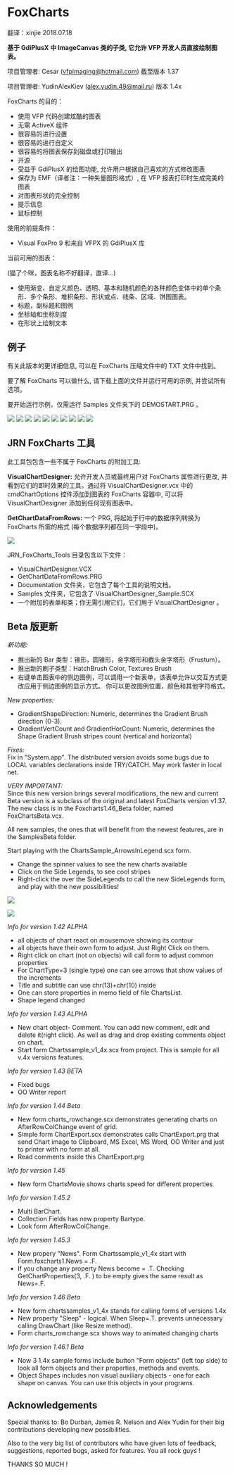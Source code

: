 # FoxCharts

翻译：xinjie  2018.07.18

**基于 GdiPlusX 中 ImageCanvas 类的子类, 它允许 VFP 开发人员直接绘制图表。**

项目管理者: Cesar ([vfpimaging@hotmail.com](mailto:vfpimaging@hotmail.com)) 截至版本 1.37

项目管理者: YudinAlexKiev (alex.yudin.49@mail.ru) 版本 1.4x

FoxCharts 的目的：
* 使用 VFP 代码创建炫酷的图表
* 无需 ActiveX 组件
* 很容易的进行设置
* 很容易的进行自定义
* 很容易的将图表保存到磁盘或打印输出
* 开源
* 受益于 GdiPlusX 的绘图功能, 允许用户根据自己喜欢的方式修改图表
* 保存为 EMF（译者注：一种矢量图形格式）, 在 VFP 报表打印时生成完美的图表
* 对图表形状的完全控制
* 提示信息
* 鼠标控制

使用的前提条件：
* Visual FoxPro 9 和来自 VFPX 的 GdiPlusX 库

当前可用的图表：

(猫了个咪，图表名称不好翻译，直译...)

* 使用渐变、自定义颜色、透明、基本和随机颜色的各种颜色变体中的单个条形、多个条形、堆积条形、形状或点、线条、区域、饼图图表。
* 标题，副标题和图例
* 坐标轴和坐标刻度
* 在形状上绘制文本

## 例子

有关此版本的更详细信息, 可以在 FoxCharts 压缩文件中的 TXT 文件中找到。

要了解 FoxCharts 可以做什么, 请下载上面的文件并运行可用的示例, 并尝试所有选项。

要开始运行示例，仅需运行 Samples 文件夹下的 DEMOSTART.PRG 。

![](FoxCharts_1Donut.png)
![](FoxCharts_2Line.png)
![](FoxCharts_3multibar.png)
![](FoxCharts_4monoch.png)
![](FoxCharts_5Pie.png)
![](FoxCharts_6Shapes.png)
![](FoxCharts_7Stacked.png)
![](FoxCharts_8Area.png)
![](FoxCharts_FoxChartsNew_4.png)
![](FoxCharts_FoxChartsNew_3.png)

## JRN FoxCharts 工具

此工具包包含一些不属于 FoxCharts 的附加工具:

**VisualChartDesigner:** 允许开发人员或最终用户对 FoxCharts 属性进行更改, 并看到它们的即时效果的工具。通过将 VisualChartDesigner.vcx 中的 cmdChartOptions 控件添加到图表的 FoxCharts 容器中, 可以将 VisualChartDesigner 添加到任何现有图表中。

**GetChartDataFromRows:** 一个 PRG, 将起始于行中的数据序列转换为 FoxCharts 所需的格式 (每个数据序列都在同一字段中)。

![](FoxCharts%20Tools_VisualChartDesigner.png)

JRN_FoxCharts_Tools 目录包含以下文件：
* VisualChartDesigner.VCX
* GetChartDataFromRows.PRG
* Documentation 文件夹，它包含了每个工具的说明文档。
* Samples 文件夹，它包含了 VisualChartDesigner_Sample.SCX
* 一个附加的表单和类；你无需引用它们，它们用于  VisualChartDesigner 。

## Beta 版更新

*新功能:*
* 推出新的 Bar 类型：锥形，圆锥形，金字塔形和截头金字塔形（Frustum）。
* 推出新的刷子类型：HatchBrush Color, Textures Brush
* 右键单击图表中的侧边图例，可以调用一个新表单，该表单允许以交互方式更改应用于侧边图例的显示方式。 你可以更改图例位置，颜色和其他字符格式。

*New properties:*
* GradientShapeDirection: Numeric, determines the Gradient Brush direction (0-3).
* GradientVertCount and GradientHorCount: Numeric, determines the Shape Gradient Brush stripes count (vertical and horizontal)

*Fixes:*  
Fix in "System.app". The distributed version avoids some bugs due to LOCAL variables declarations inside TRY/CATCH. May work faster in local net.

*VERY IMPORTANT:*  
Since this new version brings several modifications, the new and current Beta version is a subclass of the original and latest FoxCharts version v1.37. The new class is in the Foxcharts1.46_Beta folder, named FoxChartsBeta.vcx.

All new samples, the ones that will benefit from the newest features, are in the SamplesBeta folder.

Start playing with the ChartsSample_ArrowsInLegend.scx form.
- Change the spinner values to see the new charts available
- Click on the Side Legends, to see cool stripes 
- Right-click the over the SideLegends to call the new SideLegends form, and play with the new possibilities!

![](FoxChartsNew_4.png)

![](FoxChartsNew_3.png)

*Info for version 1.42 ALPHA*
- all objects of chart react on mousemove showing its contour
- all objects have their own form to adjust. Just Right Click on them.
- Right click on chart (not on objects) will call form to adjust common properties
- For ChartType=3 (single type) one can see arrows that show values o​f the increments
- Title and subtitle can use chr(13)+chr(10) inside
- One can store properties in memo field of file ChartsList.
- Shape legend changed

*Info for version 1.43 ALPHA*
- New chart object- Comment. You can add new comment, edit and delete it(right click). As well as drag and drop existing comments object on chart.
- Start form Chartssample_v1_4x.scx from project. This is sample for all v.4x versions features.

*Info for version 1.43 BETA*
- Fixed bugs
- OO Writer report

*Info for version 1.44 Beta*
* New form charts_rowchange.scx demonstrates generating charts on  AfterRowColChange event of grid.
* Simple form ChartExport.scx demonstrates calls ChartExport.prg that send Chart image to Clipboard, MS Excel, MS Word, OO Writer and just to printer with no form at all.
* Read comments inside this ChartExport.prg

*Info for version 1.45*  
* New form ChartsMovie shows charts speed for different properties

*Info for version 1.45.2*  
* Multi BarChart.
* Collection Fields has new property Bartype.
* Look form AfterRowColChange.

*Info for version 1.45.3*  
* New propery "News". Form Chartssample_v1_4x start with Form.foxcharts1.News = .F.
* If you change any property News become = .T.
Checking GetChartProperties(3, .F. ) to be empty gives the same result as News=.F.

*Info for version 1.46 Beta*  
* New form chartssamples_v1_4x stands for calling forms of versions 1.4x
* New property "Sleep" - logical. When Sleep=.T. prevents unnecessary calling DrawChart (like Resize method).
* Form charts_rowchange.scx shows way to animated changing charts

*Info for version 1.46.1 Beta*  
* Now 3 1.4x sample forms include button "Form objects" (left top side) to look all form objects and their properties, methods and events.
* Object Shapes includes non visual auxiliary objects - one for each shape on canvas.
You can use this objects in your programs.

## Acknowledgements

Special thanks to: Bo Durban, James R. Nelson and Alex Yudin for their big contributions developing new possibilities.

Also to the very big list of contributors who have given lots of feedback, suggestions, reported bugs, asked for features.
You all rock guys !

THANKS SO MUCH !

